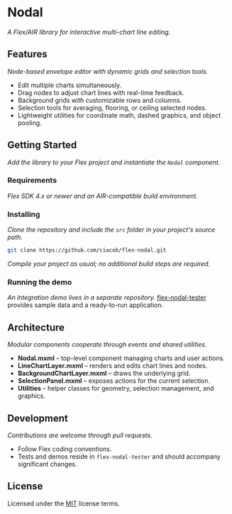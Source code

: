 # Nodal

*A Flex/AIR library for interactive multi-chart line editing.*

## Features
*Node-based envelope editor with dynamic grids and selection tools.*
- Edit multiple charts simultaneously.
- Drag nodes to adjust chart lines with real-time feedback.
- Background grids with customizable rows and columns.
- Selection tools for averaging, flooring, or ceiling selected nodes.
- Lightweight utilities for coordinate math, dashed graphics, and object pooling.

## Getting Started
*Add the library to your Flex project and instantiate the `Nodal` component.*

### Requirements
*Flex SDK 4.x or newer and an AIR-compatible build environment.*

### Installing
*Clone the repository and include the `src` folder in your project's source path.*
```bash
git clone https://github.com/ciacob/flex-nodal.git
```
*Compile your project as usual; no additional build steps are required.*

### Running the demo
*An integration demo lives in a separate repository.*
[flex-nodal-tester](https://github.com/ciacob/flex-nodal-tester) provides sample data and a ready-to-run application.

## Architecture
*Modular components cooperate through events and shared utilities.*
- **Nodal.mxml** – top-level component managing charts and user actions.
- **LineChartLayer.mxml** – renders and edits chart lines and nodes.
- **BackgroundChartLayer.mxml** – draws the underlying grid.
- **SelectionPanel.mxml** – exposes actions for the current selection.
- **Utilities** – helper classes for geometry, selection management, and graphics.

## Development
*Contributions are welcome through pull requests.*
- Follow Flex coding conventions.
- Tests and demos reside in `flex-nodal-tester` and should accompany significant changes.

## License
Licensed under the [MIT](https://github.com/ciacob/flex-nodal/blob/master/LICENSE) license terms.
